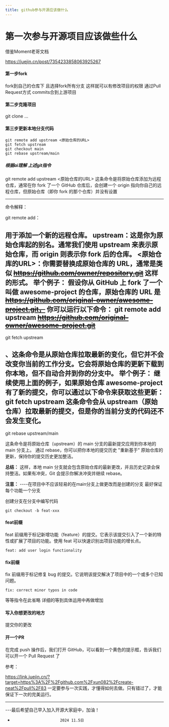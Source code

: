 ```yaml
---
title: github参与开源应该做什么
---
```

# 第一次参与开源项目应该做些什么
借鉴Moment老哥文档

https://juejin.cn/post/7354233858063925267

#### 第一步fork
fork到自己的仓库下 且选择fork所有分支 这样就可以有修改项目的权限
通过Pull Request方式 commits合到上游项目

#### 第二步克隆项目
git clone ...

#### 第三步更新本地分支代码
~~~
git remote add upstream <原始仓库的URL>
git fetch upstream
git checkout main
git rebase upstream/main
~~~
##### 根据ai理解 上述git指令

git remote add upstream <原始仓库的URL>
这条命令是将原始仓库添加为远程仓库，通常在你 fork 了一个 GitHub 仓库后，会创建一个 origin 指向你自己的远程仓库，但原始仓库（即你 fork 的那个仓库）并没有设置

-----
命令解释：

git remote add：

用于添加一个新的远程仓库。
upstream：这是你为原始仓库起的别名。通常我们使用 upstream 来表示原始仓库，而 origin 则表示你 fork 后的仓库。
<原始仓库的URL>：你需要替换成原始仓库的 URL，通常是类似 ~~https://github.com/owner/repository.git~~ 这样的形式。
举个例子： 假设你从 GitHub 上 fork 了一个叫做 awesome-project 的仓库，原始仓库的 URL 是 ~~https://github.com/original-owner/awesome-project.git，~~ 你可以运行以下命令：
git remote add upstream ~~https://github.com/original-owner/awesome-project.git~~
----

git fetch upstream

、这条命令是从原始仓库拉取最新的变化，但它并不会改变你当前的工作分支。它会将原始仓库的更新下载到你本地，但不自动合并到你的分支中。
举个例子： 继续使用上面的例子，如果原始仓库 awesome-project 有了新的提交，你可以通过以下命令来获取这些更新：
git fetch upstream
这条命令会从 upstream（原始仓库）拉取最新的提交，但是你的当前分支的代码还不会发生变化。
---

git rebase upstream/main

这条命令是将原始仓库（upstream）的 main 分支的最新提交应用到你本地的 main 分支上。
通过 rebase，你可以把你本地的提交历史 "重新基于" 原始仓库的更新，保持你的提交历史更加整洁。

 **总结：** 这样，本地 main 分支就会包含原始仓库的最新更改，并且历史记录会保持整洁。如果有冲突，Git 会提示你解决冲突并继续 rebase。

**注意：**
----在项目中不应该轻易的在main分支上做更改而是创建的分支 最好保证每个功能一个分支

创建分支在分支中编写代码
~~~
git checkout -b feat-xxx

~~~

#### feat前缀
feat 前缀用于标记新增功能（feature）的提交。它表示该提交引入了一个新的特性或扩展了项目的功能。使用 feat 可以快速识别出项目功能的增长点。

~~~
feat: add user login functionality

~~~

#### fix前缀
fix 前缀用于标记修复 bug 的提交。它说明该提交解决了项目中的一个或多个已知问题。

~~~
fix: correct minor typos in code
~~~
等等指令在此省略 详细的等到具体运用中再做增加

#### 写入你想更改的地方
提交你的更改 

#### 开一个PR
在完成 push 操作后，我们打开 GitHub，可以看到一个黄色的提示框，告诉我们可以开一个 Pull Request 了

参考：

https://link.juejin.cn/?target=https%3A%2F%2Fgithub.com%2Fxun082%2Fcreate-neat%2Fpull%2F83
一定要参与一次实践，才懂得如何去做。只有错过了，才能保证下一次的完美运行。

---


---最后希望自己早入加入开源大家庭中，加油！ 
-                          2024 11.5日
